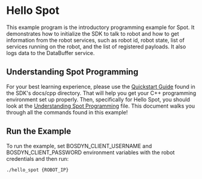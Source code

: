 <!--
Copyright (c) 2021 Boston Dynamics, Inc.  All rights reserved.

Downloading, reproducing, distributing or otherwise using the SDK Software
is subject to the terms and conditions of the Boston Dynamics Software
Development Kit License (20191101-BDSDK-SL).
-->

# Hello Spot

This example program is the introductory programming example for Spot.  It demonstrates how to initialize the SDK to talk to robot and how to get information from the robot services, such as robot id, robot state, list of services running on the robot, and the list of registered payloads. It also logs data to the DataBuffer service.

## Understanding Spot Programming
For your best learning experience, please use the [Quickstart Guide](../../../docs/cpp/quickstart.md) found in the SDK's docs/cpp directory.  That will help you get your C++ programming environment set up properly.  Then, specifically for Hello Spot, you should look at the [Understanding Spot Programming](../../../docs/python/understanding_spot_programming.md) file. This document walks you through all the commands found in this example!

## Run the Example
To run the example, set BOSDYN_CLIENT_USERNAME and BOSDYN_CLIENT_PASSWORD environment variables with the robot credentials and then run:
```
./hello_spot {ROBOT_IP}
```
